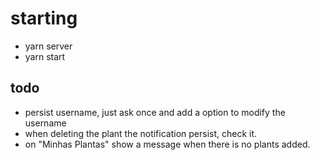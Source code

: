 # starting
- yarn server
- yarn start


## todo
- persist username, just ask once and add a option to modify the username
- when deleting the plant the notification persist, check it.
- on "Minhas Plantas" show a message when there is no plants added.